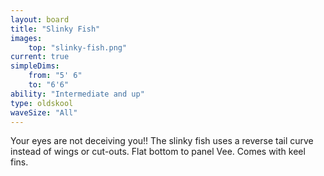 ```yaml
---
layout: board
title: "Slinky Fish"
images:
    top: "slinky-fish.png"
current: true
simpleDims:
    from: "5' 6"
    to: "6'6"
ability: "Intermediate and up"
type: oldskool
waveSize: "All"
---
```

Your eyes are not deceiving you!! The slinky fish uses a reverse tail curve instead of wings or cut-outs. Flat bottom to panel Vee. Comes with keel fins.
